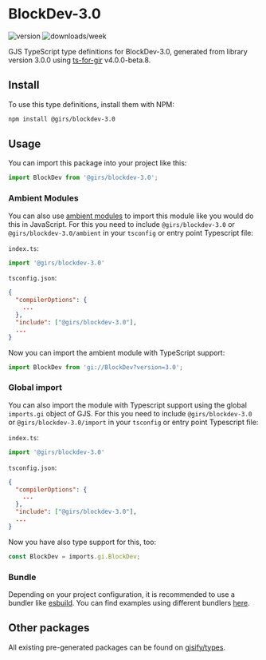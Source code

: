 
# BlockDev-3.0

![version](https://img.shields.io/npm/v/@girs/blockdev-3.0)
![downloads/week](https://img.shields.io/npm/dw/@girs/blockdev-3.0)


GJS TypeScript type definitions for BlockDev-3.0, generated from library version 3.0.0 using [ts-for-gir](https://github.com/gjsify/ts-for-gir) v4.0.0-beta.8.


## Install

To use this type definitions, install them with NPM:
```bash
npm install @girs/blockdev-3.0
```

## Usage

You can import this package into your project like this:
```ts
import BlockDev from '@girs/blockdev-3.0';
```

### Ambient Modules

You can also use [ambient modules](https://github.com/gjsify/ts-for-gir/tree/main/packages/cli#ambient-modules) to import this module like you would do this in JavaScript.
For this you need to include `@girs/blockdev-3.0` or `@girs/blockdev-3.0/ambient` in your `tsconfig` or entry point Typescript file:

`index.ts`:
```ts
import '@girs/blockdev-3.0'
```

`tsconfig.json`:
```json
{
  "compilerOptions": {
    ...
  },
  "include": ["@girs/blockdev-3.0"],
  ...
}
```

Now you can import the ambient module with TypeScript support: 

```ts
import BlockDev from 'gi://BlockDev?version=3.0';
```

### Global import

You can also import the module with Typescript support using the global `imports.gi` object of GJS.
For this you need to include `@girs/blockdev-3.0` or `@girs/blockdev-3.0/import` in your `tsconfig` or entry point Typescript file:

`index.ts`:
```ts
import '@girs/blockdev-3.0'
```

`tsconfig.json`:
```json
{
  "compilerOptions": {
    ...
  },
  "include": ["@girs/blockdev-3.0"],
  ...
}
```

Now you have also type support for this, too:

```ts
const BlockDev = imports.gi.BlockDev;
```

### Bundle

Depending on your project configuration, it is recommended to use a bundler like [esbuild](https://esbuild.github.io/). You can find examples using different bundlers [here](https://github.com/gjsify/ts-for-gir/tree/main/examples).

## Other packages

All existing pre-generated packages can be found on [gjsify/types](https://github.com/gjsify/types).

